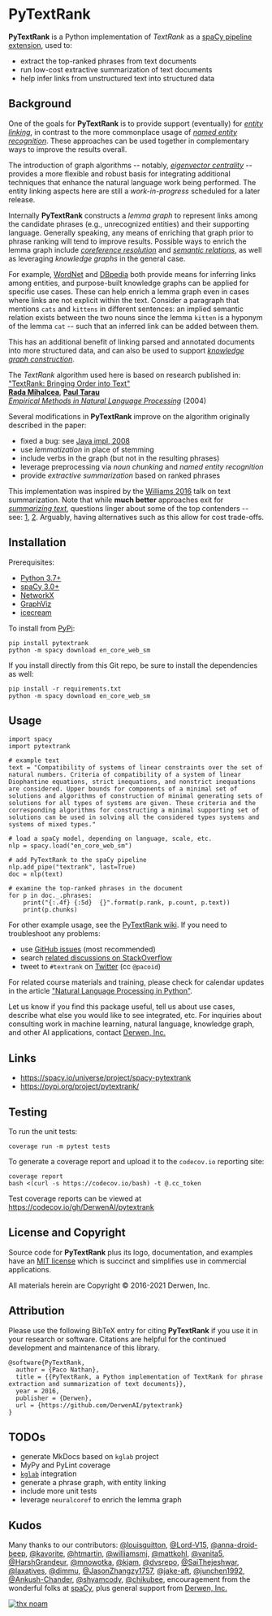 # PyTextRank

**PyTextRank** is a Python implementation of *TextRank* as a
[spaCy pipeline extension](https://spacy.io/universe/project/spacy-pytextrank),
used to:

  - extract the top-ranked phrases from text documents
  - run low-cost extractive summarization of text documents
  - help infer links from unstructured text into structured data


## Background

One of the goals for **PyTextRank** is to provide support (eventually) for
[*entity linking*](http://nlpprogress.com/english/entity_linking.html),
in contrast to the more commonplace usage of
[*named entity recognition*](http://nlpprogress.com/english/named_entity_recognition.html).
These approaches can be used together in complementary ways to improve
the results overall.

The introduction of graph algorithms -- notably,
[*eigenvector centrality*](https://demonstrations.wolfram.com/NetworkCentralityUsingEigenvectors/)
-- provides a more flexible and robust basis for integrating additional
techniques that enhance the natural language work being performed.
The entity linking aspects here are still a *work-in-progress* scheduled 
for a later release.

Internally **PyTextRank** constructs a *lemma graph* to represent links
among the candidate phrases (e.g., unrecognized entities) and their
supporting language.
Generally speaking, any means of enriching that graph prior to phrase
ranking will tend to improve results.
Possible ways to enrich the lemma graph include
[*coreference resolution*](http://nlpprogress.com/english/coreference_resolution.html)
and
[*semantic relations*](https://en.wikipedia.org/wiki/Hyponymy_and_hypernymy),
as well as leveraging *knowledge graphs* in the general case.

For example,
[WordNet](https://spacy.io/universe/project/spacy-wordnet)
and
[DBpedia](https://wiki.dbpedia.org/)
both provide means for inferring links among entities, and purpose-built knowledge
graphs can be applied for specific use cases.
These can help enrich a lemma graph even in cases where links are not explicit 
within the text.
Consider a paragraph that mentions `cats` and `kittens` in different sentences: 
an implied semantic relation exists between the two nouns since the lemma `kitten` 
is a hyponym of the lemma `cat` -- such that an inferred link can be added 
between them.

This has an additional benefit of linking parsed and annotated documents
into more structured data, and can also be used to support
[*knowledge graph construction*](https://www.akbc.ws/).

The *TextRank* algorithm used here is based on research published in:  
["TextRank: Bringing Order into Text"](https://web.eecs.umich.edu/~mihalcea/papers/mihalcea.emnlp04.pdf)  
[**Rada Mihalcea**](https://web.eecs.umich.edu/~mihalcea/), 
[**Paul Tarau**](https://www.cse.unt.edu/~tarau/)  
[*Empirical Methods in Natural Language Processing*](https://www.researchgate.net/publication/200044196_TextRank_Bringing_Order_into_Texts) (2004)

Several modifications in **PyTextRank** improve on the algorithm originally
described in the paper:

  - fixed a bug: see [Java impl, 2008](https://github.com/ceteri/textrank)
  - use *lemmatization* in place of stemming
  - include verbs in the graph (but not in the resulting phrases)
  - leverage preprocessing via *noun chunking* and *named entity recognition*
  - provide *extractive summarization* based on ranked phrases

This implementation was inspired by the
[Williams 2016](http://mike.place/2016/summarization/)
talk on text summarization.
Note that while **much better** approaches exit for
[*summarizing text*](http://nlpprogress.com/english/summarization.html),
questions linger about some of the top contenders -- see:
[1](https://arxiv.org/abs/1909.03004),
[2](https://arxiv.org/abs/1906.02243).
Arguably, having alternatives such as this allow for cost trade-offs.


## Installation

Prerequisites:

- [Python 3.7+](https://www.python.org/downloads/)
- [spaCy 3.0+](https://spacy.io/docs/usage/)
- [NetworkX](http://networkx.readthedocs.io/)
- [GraphViz](https://graphviz.readthedocs.io/)
- [icecream](https://github.com/gruns/icecream)

To install from [PyPi](https://pypi.python.org/pypi/pytextrank):

```
pip install pytextrank
python -m spacy download en_core_web_sm
```

If you install directly from this Git repo, be sure to install the
dependencies as well:

```
pip install -r requirements.txt
python -m spacy download en_core_web_sm
```


## Usage

```
import spacy
import pytextrank

# example text
text = "Compatibility of systems of linear constraints over the set of natural numbers. Criteria of compatibility of a system of linear Diophantine equations, strict inequations, and nonstrict inequations are considered. Upper bounds for components of a minimal set of solutions and algorithms of construction of minimal generating sets of solutions for all types of systems are given. These criteria and the corresponding algorithms for constructing a minimal supporting set of solutions can be used in solving all the considered types systems and systems of mixed types."

# load a spaCy model, depending on language, scale, etc.
nlp = spacy.load("en_core_web_sm")

# add PyTextRank to the spaCy pipeline
nlp.add_pipe("textrank", last=True)
doc = nlp(text)

# examine the top-ranked phrases in the document
for p in doc._.phrases:
    print("{:.4f} {:5d}  {}".format(p.rank, p.count, p.text))
    print(p.chunks)
```

For other example usage, see the 
[PyTextRank wiki](https://github.com/DerwenAI/pytextrank/wiki).
If you need to troubleshoot any problems:

  - use [GitHub issues](https://github.com/DerwenAI/pytextrank/issues) (most recommended)
  - search [related discussions on StackOverflow](https://stackoverflow.com/search?q=pytextrank)
  - tweet to `#textrank` on [Twitter](https://twitter.com/search?q=%23textrank) (cc `@pacoid`)

For related course materials and training, please check for calendar updates in the article
["Natural Language Processing in Python"](https://medium.com/derwen/natural-language-processing-in-python-832b0a99791b).

Let us know if you find this package useful, tell us about use cases, 
describe what else you would like to see integrated, etc.
For inquiries about consulting work in machine learning, natural language,
knowledge graph, and other AI applications, contact 
[Derwen, Inc.](https://derwen.ai/contact)


## Links

  - https://spacy.io/universe/project/spacy-pytextrank
  - https://pypi.org/project/pytextrank/


## Testing

To run the unit tests:

```
coverage run -m pytest tests
```

To generate a coverage report and upload it to the `codecov.io`
reporting site:

```
coverage report
bash <(curl -s https://codecov.io/bash) -t @.cc_token
```

Test coverage reports can be viewed at
<https://codecov.io/gh/DerwenAI/pytextrank>


## License and Copyright

Source code for **PyTextRank** plus its logo, documentation, and examples
have an [MIT license](https://spdx.org/licenses/MIT.html) which is
succinct and simplifies use in commercial applications.

All materials herein are Copyright &copy; 2016-2021 Derwen, Inc.


## Attribution

Please use the following BibTeX entry for citing **PyTextRank** if you 
use it in your research or software.
Citations are helpful for the continued development and maintenance of this library.

```
@software{PyTextRank,
  author = {Paco Nathan},
  title = {{PyTextRank, a Python implementation of TextRank for phrase extraction and summarization of text documents}},
  year = 2016,
  publisher = {Derwen},
  url = {https://github.com/DerwenAI/pytextrank}
}
```


## TODOs

  - generate MkDocs based on `kglab` project
  - MyPy and PyLint coverage
  - [`kglab`](https://github.com/DerwenAI/kglab) integration
  - generate a phrase graph, with entity linking
  - include more unit tests
  - leverage `neuralcoref` to enrich the lemma graph


## Kudos

Many thanks to our contributors:
[@louisguitton](https://github.com/louisguitton),
[@Lord-V15](https://github.com/Lord-V15),
[@anna-droid-beep](https://github.com/anna-droid-beep),
[@kavorite](https://github.com/kavorite),
[@htmartin](https://github.com/htmartin),
[@williamsmj](https://github.com/williamsmj/),
[@mattkohl](https://github.com/mattkohl),
[@vanita5](https://github.com/vanita5),
[@HarshGrandeur](https://github.com/HarshGrandeur),
[@mnowotka](https://github.com/mnowotka),
[@kjam](https://github.com/kjam),
[@dvsrepo](https://github.com/dvsrepo),
[@SaiThejeshwar](https://github.com/SaiThejeshwar),
[@laxatives](https://github.com/laxatives),
[@dimmu](https://github.com/dimmu), 
[@JasonZhangzy1757](https://github.com/JasonZhangzy1757), 
[@jake-aft](https://github.com/jake-aft),
[@junchen1992](https://github.com/junchen1992),
[@Ankush-Chander](https://github.com/Ankush-Chander),
[@shyamcody](https://github.com/shyamcody),
[@chikubee](https://github.com/chikubee),
encouragement from the wonderful folks at [spaCy](https://github.com/explosion/spaCy),
plus general support from [Derwen, Inc.](https://derwen.ai/)

[![thx noam](https://github.com/DerwenAI/pytextrank/blob/master/docs/noam.jpg)](https://memegenerator.net/img/instances/66942896.jpg)
